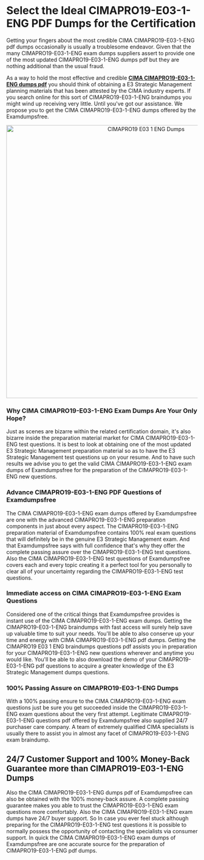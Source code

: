 <h1>Select the Ideal CIMAPRO19-E03-1-ENG PDF Dumps for the Certification</h1>
<p>Getting your fingers about the most credible CIMA CIMAPRO19-E03-1-ENG pdf dumps occasionally is usually a troublesome endeavor. Given that the many CIMAPRO19-E03-1-ENG exam dumps suppliers assert to provide one of the most updated CIMAPRO19-E03-1-ENG dumps pdf but they are nothing additional than the usual fraud.</p>
<p>As a way to hold the most effective and credible <strong><a href="https://examdumpsfree.com/CIMAPRO19-E03-1-ENG-exam-dumps">CIMA CIMAPRO19-E03-1-ENG dumps pdf</a></strong> you should think of obtaining a E3 Strategic Management planning materials that has been attested by the CIMA industry experts. If you search online for this sort of CIMAPRO19-E03-1-ENG braindumps you might wind up receiving very little. Until you've got our assistance. We propose you to get the CIMA CIMAPRO19-E03-1-ENG dumps offered by the Examdumpsfree.</p>
<p style="text-align: center;"><a href="https://examdumpsfree.com/CIMAPRO19-E03-1-ENG-exam-dumps"><img src="https://i.ibb.co/yV3fvNg/Exam-Dumps-Free.png" alt="CIMAPRO19 E03 1 ENG Dumps" width="720" /></a></p>
<h3>Why CIMA CIMAPRO19-E03-1-ENG Exam Dumps Are Your Only Hope?</h3>
<p>Just as scenes are bizarre within the related certification domain, it's also bizarre inside the preparation material market for CIMA CIMAPRO19-E03-1-ENG test questions. It is best to look at obtaining one of the most updated E3 Strategic Management preparation material so as to have the E3 Strategic Management test questions up on your resume. And to have such results we advise you to get the valid CIMA CIMAPRO19-E03-1-ENG exam dumps of Examdumpsfree for the preparation of the CIMAPRO19-E03-1-ENG new questions.</p>
<h3><strong>Advance CIMAPRO19-E03-1-ENG PDF Questions of Examdumpsfree</strong></h3>
<p>The CIMA CIMAPRO19-E03-1-ENG exam dumps offered by Examdumpsfree are one with the advanced CIMAPRO19-E03-1-ENG preparation components in just about every aspect. The CIMAPRO19-E03-1-ENG preparation material of Examdumpsfree contains 100% real exam questions that will definitely be in the genuine E3 Strategic Management exam. And that Examdumpsfree says with full confidence that's why they offer the complete passing assure over the CIMAPRO19-E03-1-ENG test questions. Also the CIMA CIMAPRO19-E03-1-ENG test questions of Examdumpsfree covers each and every topic creating it a perfect tool for you personally to clear all of your uncertainty regarding the CIMAPRO19-E03-1-ENG test questions.</p>
<h3><strong>Immediate access on CIMA CIMAPRO19-E03-1-ENG Exam Questions</strong></h3>
<p>Considered one of the critical things that Examdumpsfree provides is instant use of the CIMA CIMAPRO19-E03-1-ENG exam dumps. Getting the CIMAPRO19-E03-1-ENG braindumps with fast access will surely help save up valuable time to suit your needs. You'll be able to also conserve up your time and energy with CIMA CIMAPRO19-E03-1-ENG pdf dumps. Getting the CIMAPRO19 E03 1 ENG braindumps questions pdf assists you in preparation for your CIMAPRO19-E03-1-ENG new questions wherever and anytime you would like. You'll be able to also download the demo of your CIMAPRO19-E03-1-ENG pdf questions to acquire a greater knowledge of the E3 Strategic Management dumps questions.</p>
<h3><strong>100% Passing Assure on CIMAPRO19-E03-1-ENG Dumps</strong></h3>
<p>With a 100% passing ensure to the CIMA CIMAPRO19-E03-1-ENG exam questions just be sure you get succeeded inside the CIMAPRO19-E03-1-ENG exam questions about the very first attempt. Legitimate CIMAPRO19-E03-1-ENG questions pdf offered by Examdumpsfree also supplied 24/7 purchaser care company. A team of extremely qualified CIMA specialists is usually there to assist you in almost any facet of CIMAPRO19-E03-1-ENG exam braindump.</p>
<h2><strong>24/7 Customer Support and 100% Money-Back Guarantee more than CIMAPRO19-E03-1-ENG Dumps</strong></h2>
<p>Also the CIMA CIMAPRO19-E03-1-ENG dumps pdf of Examdumpsfree can also be obtained with the 100% money-back assure. A complete passing guarantee makes you able to trust the CIMAPRO19-E03-1-ENG exam questions more comfortably. Also the CIMA CIMAPRO19-E03-1-ENG exam dumps have 24/7 buyer support. So In case you ever feel stuck although preparing for the CIMAPRO19-E03-1-ENG test questions it is possible to normally possess the opportunity of contacting the specialists via consumer support. In quick the CIMA CIMAPRO19-E03-1-ENG exam dumps of Examdumpsfree are one accurate source for the preparation of CIMAPRO19-E03-1-ENG pdf dumps.</p>
<h3>&nbsp;</h3>
<h3>&nbsp;</h3>
